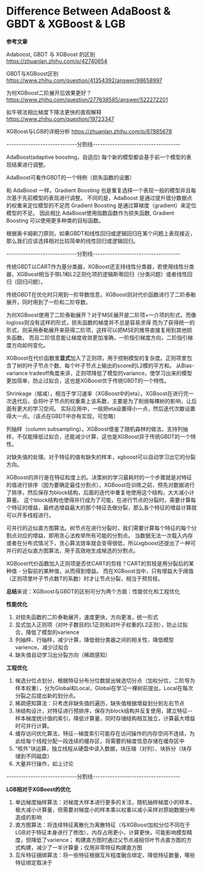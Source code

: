 # Difference Between AdaBoost & GBDT & XGBoost & LGB

**参考文章**

Adaboost, GBDT 与 XGBoost 的区别 https://zhuanlan.zhihu.com/p/42740654

GBDT与XGBoost区别 https://www.zhihu.com/question/41354392/answer/98658997

为何XGBoost二阶展开后效果更好？https://www.zhihu.com/question/277638585/answer/522272201

拟牛顿法相比梯度下降法更快的直观解释 https://www.zhihu.com/question/19723347

XGBoost与LGB的详细分析 https://zhuanlan.zhihu.com/p/87885678

-----------------------------分割线------------------------------------

AdaBoost(adaptive boosting，自适应) 每个新的模型都会基于前一个模型的表现结果进行调整。

AdaBoost可看作GBDT的一个特例（损失函数的设置）

和 AdaBoost 一样，Gradient Boosting 也是重复选择一个表现一般的模型并且每次基于先前模型的表现进行调整。
不同的是，AdaBoost 是通过提升错分数据点的权重来定位模型的不足而 Gradient Boosting 是通过算梯度（gradient）来定位模型的不足。
因此相比 AdaBoost使用指数函数作为损失函数, Gradient Boosting 可以使用更多种类的目标函数。

根据奥卡姆剃刀原则，如果GBDT和线性回归或逻辑回归在某个问题上表现接近，那么我们应该选择相对比较简单的线性回归或逻辑回归。

-----------------------------分割线------------------------------------

传统GBDT以CART作为基分类器，XGBoost还支持线性分类器，若使用线性分类器，XGBoost相当于带L1和L2正则化项的逻辑斯蒂回归（分类问题）或者线性回归（回归问题）。

传统GBDT在优化时只用到一阶导数信息，XGBoost则对代价函数进行了二阶泰勒展开，同时用到了一阶和二阶导数。

为何XGBoost使用了二阶泰勒展开？对于MSE展开是二阶项+一介项的形式，而像logloss则没有这样的形式，损失函数的梯度并不总是容易求得
而为了获得统一的形式，则采用泰勒展开来获得二阶项，这样可以把MSE的推导直接复用到其他损失函数。
而且二阶信息能让梯度收敛更加准确，一阶指引梯度方向，二阶指引梯度方向如何变化。

XGBoost在代价函数里**显式**加入了正则项，用于控制模型的复杂度。正则项里包含了树的叶子节点个数、每个叶子节点上输出的score的L2模的平方和。
从Bias-variance tradeoff角度来讲，正则项降低了模型的variance，使学习出来的模型更加简单，防止过拟合，这也是XGBoost优于传统GBDT的一个特性。

Shrinkage（缩减），相当于学习速率（XGBoost中的eta）。XGBoost在进行完一次迭代后，会将叶子节点的权重乘上该系数，主要是为了削弱每棵树的影响，让后面有更大的学习空间。
实际应用中，一般把eta设置得小一点，然后迭代次数设置得大一点。（该点在GBDT中亦有实现，可忽略）

列抽样（column subsampling）。XGBoost借鉴了随机森林的做法，支持列抽样，不仅能降低过拟合，还能减少计算，这也是XGBoost异于传统GBDT的一个特性。

对缺失值的处理。对于特征的值有缺失的样本，xgboost可以自动学习出它的分裂方向。

XGBoost的并行是在特征粒度上的。决策树的学习最耗时的一个步骤就是对特征的值进行排序（因为要确定最佳分割点），XGBoost在训练之前，预先对数据进行了排序，然后保存为block结构，后面的迭代中重复地使用这个结构，大大减小计算量。
这个block结构也使得并行成为了可能，在进行节点的分裂时，需要计算每个特征的增益，最终选增益最大的那个特征去做分裂，那么各个特征的增益计算就可以开多线程进行。

可并行的近似直方图算法。树节点在进行分裂时，我们需要计算每个特征的每个分割点对应的增益，即用贪心法枚举所有可能的分割点。
当数据无法一次载入内存或者在分布式情况下，贪心算法效率就会变得很低，所以xgboost还提出了一种可并行的近似直方图算法，用于高效地生成候选的分割点。

XGBoost代价函数加入正则项是否优CART的剪枝？CART的剪枝是用分裂后的某种值 - 分裂前的某种值，从而得到增益。
而在XGBoost当中，只有增益大于阈值（正则项里叶子节点数T的系数）时才让节点分裂，相当于预剪枝。

**总结**来说：XGBoost与GBDT的区别可分为两个方面：性能优化和工程优化

**性能优化**

1. 对损失函数的二阶泰勒展开，速度更快，方向更准，统一形式
2. 显式加入正则项（对叶子数目的L1正则和对叶子权重的L2正则），防止过拟合，降低了模型的varience
3. 列抽样、行抽样，减少计算，降低弱分类器之间的相关性，降低模型varience，减少过拟合
4. 缺失值自动学习出分裂方向（稀疏感知）

**工程优化**
1. 候选分位点划分，根据特征分布分位数提出候选切分点（加权分位，二阶导为样本权重），分为Global和Local，Global在学习一棵树前提出，Local在每次分裂之后提出新的划分点。
2. 稀疏感知算法：只考虑非缺失值的遍历，缺失值根据增益划分到左右节点
3. 块结构设计，对特征进行预排序，保存为block结构并反复使用，建立特征--样本梯度统计值的索引，降低计算量，同时存储结构相互独立，计算最大增益时可并行计算。
4. 缓存访问优化算法，特征--梯度索引可能存在访问操作的内存空间不连续，为此给每个线程分配一段连续的缓存区，将需要的梯度信息存储在缓存区中
5. “核外”块运算，独立线程从硬盘中读入数据，块压缩（对列）、块拆分（块存储到不同磁盘）
6. 大量并行操作，如上讨论

-----------------------------分割线------------------------------------

**LGB相对于XGBoost的优化**

1. 单边梯度抽样算法：对梯度大样本进行更多的关注，随机抽样梯度小的样本，极大减小计算量，但需要对梯度小的样本乘以权重以减小采样对原始数据分布造成的影响
2. 直方图算法：将连续特征离散化为离散特征（与XGBoost加权分位不同在于LGB对于特征本身进行了修改），内存占用更小，计算更快，可能影响模型精度，但降低了varience；
构建直方图时通过父节点减相邻叶节点直方图的方式构建，减少了一半计算量；仅用非零特征构建直方图
4. 互斥特征捆绑算法：将一些特征根据互斥程度融合绑定，降低特征数量，哪些特征绑定取决于

